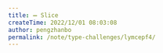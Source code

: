 ```yaml
---
title: ➖ Slice
createTime: 2022/12/01 08:03:08
author: pengzhanbo
permalink: /note/type-challenges/lymcepf4/
---
```

